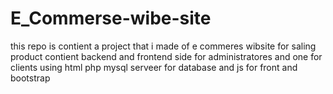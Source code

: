 # E_Commerse-wibe-site
this repo is contient a project that i made of e commeres wibsite for saling product contient backend  and frontend side for administratores and one for clients using html php mysql serveer for database and js for front and bootstrap
